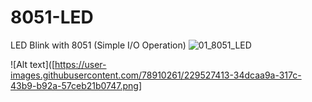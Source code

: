 # 8051-LED
LED Blink with 8051 (Simple I/O Operation)
![01_8051_LED](https://user-images.githubusercontent.com/78910261/229527413-34dcaa9a-317c-43b9-b92a-57ceb21b0747.png)

![Alt text]([https://user-images.githubusercontent.com/78910261/229527413-34dcaa9a-317c-43b9-b92a-57ceb21b0747.png]
